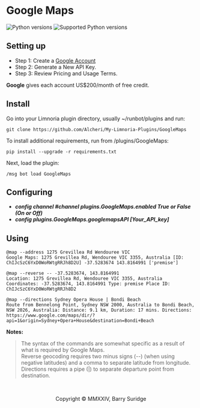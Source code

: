 # Google Maps

![Python versions](https://img.shields.io/badge/Python-version-blue) ![Supported Python versions](https://img.shields.io/badge/3.10%2C%203.11%2C%203.12%2C%203.13-blue.svg)

## Setting up

* Step 1: Create a [Google Account](https://accounts.google.com)
* Step 2: Generate a New API Key.
* Step 3: Review Pricing and Usage Terms.

**Google** gives each account US$200/month of free credit. 

## Install

Go into your Limnoria plugin directory, usually ~/runbot/plugins and run:

```plaintext
git clone https://github.com/Alcheri/My-Limnoria-Plugins/GoogleMaps
```

To install additional requirements, run from /plugins/GoogleMaps:

```plaintext
pip install --upgrade -r requirements.txt 
```

Next, load the plugin:

```plaintext
/msg bot load GoogleMaps
```

## Configuring

* **_config channel #channel plugins.GoogleMaps.enabled True or False (On or Off)_**
* **_config plugins.GoogleMaps.googlemapsAPI [Your_API_key]_**

## Using

```plaintext
@map --address 1275 Grevillea Rd Wendouree VIC
Google Maps: 1275 Grevillea Rd, Wendouree VIC 3355, Australia [ID: ChIJcSzC6YxD0WoRWtgRRJh8D2U] -37.5283674 143.8164991 ['premise']

@map --reverse -- -37.5283674, 143.8164991
Location: 1275 Grevillea Rd, Wendouree VIC 3355, Australia Coordinates: -37.5283674, 143.8164991 Type: premise Place ID: ChIJcSzC6YxD0WoRWtgRRJh8D2

@map --directions Sydney Opera House | Bondi Beach
Route from Bennelong Point, Sydney NSW 2000, Australia to Bondi Beach, NSW 2026, Australia: Distance: 9.1 km, Duration: 17 mins. Directions: https://www.google.com/maps/dir/?api=1&origin=Sydney+Opera+House&destination=Bondi+Beach
```

**Notes:**
>The syntax of the commands are somewhat specific as a result of what is required by Google Maps.\
>Reverse geocoding requires two minus signs (--) (when using negative latitudes) and a comma to separate latitude from longitude.\
>Directions requires a pipe (|) to separate departure point from destination.  
<br>

<p align="center">Copyright © MMXXIV, Barry Suridge</p>